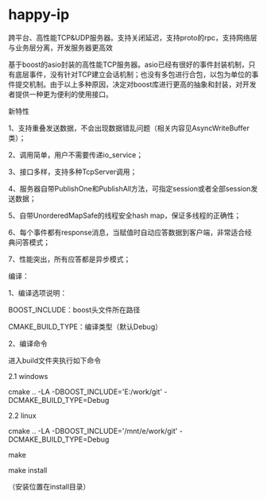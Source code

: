 # happy-ip
跨平台、高性能TCP&amp;UDP服务器。支持关闭延迟，支持proto的rpc，支持网络层与业务层分离，开发服务器更高效

基于boost的asio封装的高性能TCP服务器。asio已经有很好的事件封装机制，只有底层事件，没有针对TCP建立会话机制；也没有多包进行合包，以包为单位的事件提交机制。由于以上多种原因，决定对boost库进行更高的抽象和封装，对开发者提供一种更为便利的使用接口。

新特性

1、支持重叠发送数据，不会出现数据错乱问题（相关内容见AsyncWriteBuffer类）；

2、调用简单，用户不需要传递io_service；

3、接口多样，支持多种TcpServer调用；

4、服务器自带PublishOne和PublishAll方法，可指定session或者全部session发送数据；

5、自带UnorderedMapSafe的线程安全hash map，保证多线程的正确性；

6、每个事件都有response消息，当赋值时自动应答数据到客户端，非常适合经典问答模式；

7、性能突出，所有应答都是异步模式；

编译：

1、编译选项说明：

   BOOST_INCLUDE：boost头文件所在路径   
   
   CMAKE_BUILD_TYPE：编译类型（默认Debug）

2、编译命令

进入build文件夹执行如下命令

2.1 windows

cmake .. -LA -DBOOST_INCLUDE='E:/work/git' -DCMAKE_BUILD_TYPE=Debug

2.2 linux

cmake .. -LA -DBOOST_INCLUDE='/mnt/e/work/git' -DCMAKE_BUILD_TYPE=Debug

make

make install

（安装位置在install目录）
